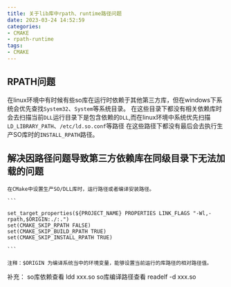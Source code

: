 ```yaml
---
title: 关于lib库中rpath、runtime路径问题
date: 2023-03-24 14:52:59
categories:
- CMAKE
- rpath-runtime
tags:
- CMAKE
---
```




## RPATH问题  

在linux环境中有时候有些so库在运行时依赖于其他第三方库，但在windows下系统会优先查找`System32`、`System`等系统目录。
在这些目录下都没有相关依赖库时会去扫描当前`DLL`运行目录下是包含依赖的`DLL`,而在linux环境中系统优先扫描`LD_LIBRARY_PATH`、`/etc/ld.so.conf`等路径
在这些路径下都没有最后会去执行生产SO库时的`INSTALL_RPATH`路径。



## 解决因路径问题导致第三方依赖库在同级目录下无法加载的问题
    在CMake中设置生产SO/DLL库时，运行路径或者编译安装路径。

    ```
    
    set_target_properties(${PROJECT_NAME} PROPERTIES LINK_FLAGS "-Wl,-rpath,$ORIGIN:./:.")
    set(CMAKE_SKIP_RPATH FALSE)
    set(CMAKE_SKIP_BUILD_RPATH TRUE)
    set(CMAKE_SKIP_INSTALL_RPATH TRUE)

    ```  

    注释：$ORIGIN 为编译系统当中的环境变量，能够设置当前运行的库路径的相对路径值。


补充：
so库依赖查看 ldd xxx.so
so库编译路径查看 readelf -d  xxx.so